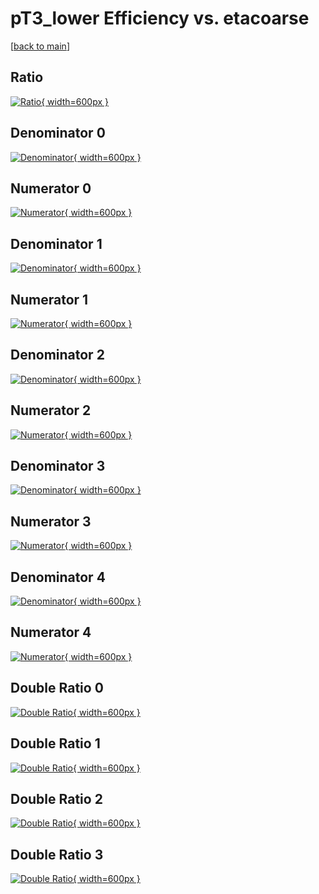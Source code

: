 # pT3_lower Efficiency vs. etacoarse

[[back to main](./)]



## Ratio

[![Ratio](../mtv/var/pT3_lower_base_211_-1_eff_etacoarse.png){ width=600px }](../mtv/var/pT3_lower_base_211_-1_eff_etacoarse.pdf)

## Denominator 0

[![Denominator](../mtv/den/pT3_lower_base_211_-1_eff_etacoarse_den0.png){ width=600px }](../mtv/den/pT3_lower_base_211_-1_eff_etacoarse_den0.pdf)

## Numerator 0

[![Numerator](../mtv/num/pT3_lower_base_211_-1_eff_etacoarse_num0.png){ width=600px }](../mtv/num/pT3_lower_base_211_-1_eff_etacoarse_num0.pdf)

## Denominator 1

[![Denominator](../mtv/den/pT3_lower_base_211_-1_eff_etacoarse_den1.png){ width=600px }](../mtv/den/pT3_lower_base_211_-1_eff_etacoarse_den1.pdf)

## Numerator 1

[![Numerator](../mtv/num/pT3_lower_base_211_-1_eff_etacoarse_num1.png){ width=600px }](../mtv/num/pT3_lower_base_211_-1_eff_etacoarse_num1.pdf)

## Denominator 2

[![Denominator](../mtv/den/pT3_lower_base_211_-1_eff_etacoarse_den2.png){ width=600px }](../mtv/den/pT3_lower_base_211_-1_eff_etacoarse_den2.pdf)

## Numerator 2

[![Numerator](../mtv/num/pT3_lower_base_211_-1_eff_etacoarse_num2.png){ width=600px }](../mtv/num/pT3_lower_base_211_-1_eff_etacoarse_num2.pdf)

## Denominator 3

[![Denominator](../mtv/den/pT3_lower_base_211_-1_eff_etacoarse_den3.png){ width=600px }](../mtv/den/pT3_lower_base_211_-1_eff_etacoarse_den3.pdf)

## Numerator 3

[![Numerator](../mtv/num/pT3_lower_base_211_-1_eff_etacoarse_num3.png){ width=600px }](../mtv/num/pT3_lower_base_211_-1_eff_etacoarse_num3.pdf)

## Denominator 4

[![Denominator](../mtv/den/pT3_lower_base_211_-1_eff_etacoarse_den4.png){ width=600px }](../mtv/den/pT3_lower_base_211_-1_eff_etacoarse_den4.pdf)

## Numerator 4

[![Numerator](../mtv/num/pT3_lower_base_211_-1_eff_etacoarse_num4.png){ width=600px }](../mtv/num/pT3_lower_base_211_-1_eff_etacoarse_num4.pdf)

## Double Ratio 0

[![Double Ratio](../mtv/ratio/pT3_lower_base_211_-1_eff_etacoarse_ratio0.png){ width=600px }](../mtv/ratio/pT3_lower_base_211_-1_eff_etacoarse_ratio0.pdf)

## Double Ratio 1

[![Double Ratio](../mtv/ratio/pT3_lower_base_211_-1_eff_etacoarse_ratio1.png){ width=600px }](../mtv/ratio/pT3_lower_base_211_-1_eff_etacoarse_ratio1.pdf)

## Double Ratio 2

[![Double Ratio](../mtv/ratio/pT3_lower_base_211_-1_eff_etacoarse_ratio2.png){ width=600px }](../mtv/ratio/pT3_lower_base_211_-1_eff_etacoarse_ratio2.pdf)

## Double Ratio 3

[![Double Ratio](../mtv/ratio/pT3_lower_base_211_-1_eff_etacoarse_ratio3.png){ width=600px }](../mtv/ratio/pT3_lower_base_211_-1_eff_etacoarse_ratio3.pdf)

